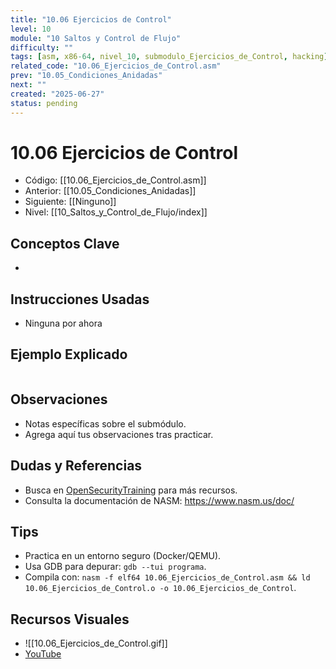 ```yaml
---
title: "10.06 Ejercicios de Control"
level: 10
module: "10 Saltos y Control de Flujo"
difficulty: ""
tags: [asm, x86-64, nivel_10, submodulo_Ejercicios_de_Control, hacking]
related_code: "10.06_Ejercicios_de_Control.asm"
prev: "10.05_Condiciones_Anidadas"
next: ""
created: "2025-06-27"
status: pending
---
```


# 10.06 Ejercicios de Control

- Código: [[10.06_Ejercicios_de_Control.asm]]  
- Anterior: [[10.05_Condiciones_Anidadas]]  
- Siguiente: [[Ninguno]]  
- Nivel: [[10_Saltos_y_Control_de_Flujo/index]]  

## Conceptos Clave
- 

## Instrucciones Usadas
- Ninguna por ahora

## Ejemplo Explicado
```asm

```

## Observaciones
- Notas específicas sobre el submódulo.
- Agrega aquí tus observaciones tras practicar.

## Dudas y Referencias
- Busca en [OpenSecurityTraining](https://opensecuritytraining.info/) para más recursos.
- Consulta la documentación de NASM: https://www.nasm.us/doc/

## Tips
- Practica en un entorno seguro (Docker/QEMU).
- Usa GDB para depurar: `gdb --tui programa`.
- Compila con: `nasm -f elf64 10.06_Ejercicios_de_Control.asm && ld 10.06_Ejercicios_de_Control.o -o 10.06_Ejercicios_de_Control`.

## Recursos Visuales
- ![[10.06_Ejercicios_de_Control.gif]]  
- [YouTube](https://youtube.com/placeholder)
